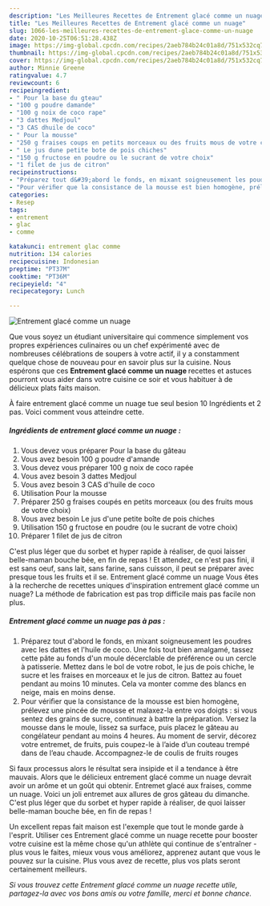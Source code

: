 ```yaml
---
description: "Les Meilleures Recettes de Entrement glacé comme un nuage"
title: "Les Meilleures Recettes de Entrement glacé comme un nuage"
slug: 1066-les-meilleures-recettes-de-entrement-glace-comme-un-nuage
date: 2020-10-25T06:51:28.438Z
image: https://img-global.cpcdn.com/recipes/2aeb784b24c01a8d/751x532cq70/entrement-glace-comme-un-nuage-photo-principale-de-la-recette.jpg
thumbnail: https://img-global.cpcdn.com/recipes/2aeb784b24c01a8d/751x532cq70/entrement-glace-comme-un-nuage-photo-principale-de-la-recette.jpg
cover: https://img-global.cpcdn.com/recipes/2aeb784b24c01a8d/751x532cq70/entrement-glace-comme-un-nuage-photo-principale-de-la-recette.jpg
author: Minnie Greene
ratingvalue: 4.7
reviewcount: 6
recipeingredient:
- " Pour la base du gteau"
- "100 g poudre damande"
- "100 g noix de coco rape"
- "3 dattes Medjoul"
- "3 CAS dhuile de coco"
- " Pour la mousse"
- "250 g fraises coups en petits morceaux ou des fruits mous de votre choix"
- " Le jus dune petite bote de pois chiches"
- "150 g fructose en poudre ou le sucrant de votre choix"
- "1 filet de jus de citron"
recipeinstructions:
- "Préparez tout d&#39;abord le fonds, en mixant soigneusement les poudres avec les dattes et l&#39;huile de coco. Une fois tout bien amalgamé, tassez cette pâte au fonds d&#39;un moule décerclable de préférence ou un cercle à patisserie. Mettez dans le bol de votre robot, le jus de pois chiche, le sucre et les fraises en morceaux et le jus de citron. Battez au fouet pendant au moins 10 minutes. Cela va monter comme des blancs en neige, mais en moins dense."
- "Pour vériﬁer que la consistance de la mousse est bien homogène, prélevez une pincée de mousse et malaxez-la entre vos doigts : si vous sentez des grains de sucre, continuez à battre la préparation. Versez la mousse dans le moule, lissez sa surface, puis placez le gâteau au congélateur pendant au moins 4 heures. Au moment de servir, décorez votre entremet, de fruits, puis coupez-le à l’aide d’un couteau trempé dans de l’eau chaude. Accompagnez-le de coulis de fruits rouges"
categories:
- Resep
tags:
- entrement
- glac
- comme

katakunci: entrement glac comme 
nutrition: 134 calories
recipecuisine: Indonesian
preptime: "PT37M"
cooktime: "PT36M"
recipeyield: "4"
recipecategory: Lunch

---
```



![Entrement glacé comme un nuage](https://img-global.cpcdn.com/recipes/2aeb784b24c01a8d/751x532cq70/entrement-glace-comme-un-nuage-photo-principale-de-la-recette.jpg)

Que vous soyez un étudiant universitaire qui commence simplement vos propres expériences culinaires ou un chef expérimenté avec de nombreuses célébrations de soupers à votre actif, il y a constamment quelque chose de nouveau pour en savoir plus sur la cuisine. Nous espérons que ces <strong> Entrement glacé comme un nuage </strong> recettes et astuces pourront vous aider dans votre cuisine ce soir et vous habituer à de délicieux plats faits maison.

<!--inarticleads1-->

À faire entrement glacé comme un nuage tue seul besion 10 Ingrédients et 2 pas. Voici comment vous atteindre cette.

##### Ingrédients de entrement glacé comme un nuage :

1. Vous devez vous préparer  Pour la base du gâteau
1. Vous avez besoin 100 g poudre d&#39;amande
1. Vous devez vous préparer 100 g noix de coco rapée
1. Vous avez besoin 3 dattes Medjoul
1. Vous avez besoin 3 CAS d&#39;huile de coco
1. Utilisation  Pour la mousse
1. Préparer 250 g fraises coupés en petits morceaux (ou des fruits mous de votre choix)
1. Vous avez besoin  Le jus d&#39;une petite boîte de pois chiches
1. Utilisation 150 g fructose en poudre (ou le sucrant de votre choix)
1. Préparer 1 filet de jus de citron


C&#39;est plus léger que du sorbet et hyper rapide à réaliser, de quoi laisser belle-maman bouche bée, en fin de repas ! Et attendez, ce n&#39;est pas fini, il est sans oeuf, sans lait, sans farine, sans cuisson, il peut se préparer avec presque tous les fruits et il se. Entrement glacé comme un nuage Vous êtes à la recherche de recettes uniques d&#39;inspiration entrement glacé comme un nuage? La méthode de fabrication est pas trop difficile mais pas facile non plus. 

<!--inarticleads2-->

##### Entrement glacé comme un nuage pas à pas :

1. Préparez tout d&#39;abord le fonds, en mixant soigneusement les poudres avec les dattes et l&#39;huile de coco. Une fois tout bien amalgamé, tassez cette pâte au fonds d&#39;un moule décerclable de préférence ou un cercle à patisserie. Mettez dans le bol de votre robot, le jus de pois chiche, le sucre et les fraises en morceaux et le jus de citron. Battez au fouet pendant au moins 10 minutes. Cela va monter comme des blancs en neige, mais en moins dense.
1. Pour vériﬁer que la consistance de la mousse est bien homogène, prélevez une pincée de mousse et malaxez-la entre vos doigts : si vous sentez des grains de sucre, continuez à battre la préparation. Versez la mousse dans le moule, lissez sa surface, puis placez le gâteau au congélateur pendant au moins 4 heures. Au moment de servir, décorez votre entremet, de fruits, puis coupez-le à l’aide d’un couteau trempé dans de l’eau chaude. Accompagnez-le de coulis de fruits rouges


Si faux processus alors le résultat sera insipide et il a tendance à être mauvais. Alors que le délicieux entrement glacé comme un nuage devrait avoir un arôme et un goût qui obtenir. Entremet glacé aux fraises, comme un nuage. Voici un joli entremet aux allures de gros gâteau du dimanche. C&#39;est plus léger que du sorbet et hyper rapide à réaliser, de quoi laisser belle-maman bouche bée, en fin de repas ! 

<!--inarticleads1-->

<p>
Un excellent repas fait maison est l'exemple que tout le monde garde à l'esprit. Utiliser ces Entrement glacé comme un nuage recette pour booster votre cuisine est la même chose qu'un athlète qui continue de s'entraîner - plus vous le faites, mieux vous vous améliorez, apprenez autant que vous le pouvez sur la cuisine. Plus vous avez de recette, plus vos plats seront certainement meilleurs.
</p>

<p>
<i>Si vous trouvez cette Entrement glacé comme un nuage recette utile, partagez-la avec vos bons amis ou votre famille, merci et bonne chance.</i>
</p>
